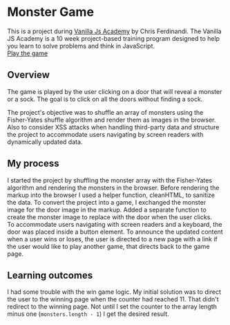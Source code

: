 # Monster Game

This is a project during [Vanilla Js Academy](https://gomakethings.com/) by Chris Ferdinandi. The Vanilla JS Academy is a 10 week project-based training program designed to help you learn to solve problems and think in JavaScript.<br>
[Play the game](https://helena-p.github.io/Monster-Game/)

## Overview

The game is played by the user clicking on a door that will reveal a monster or a sock. The goal is to click on all the doors without finding a sock.

The project's objective was to shuffle an array of monsters using the Fisher-Yates shuffle algorithm and render them as images in the browser. Also to consider XSS attacks when handling third-party data and structure the project to accommodate users navigating by screen readers with dynamically updated data.

## My process

I started the project by shuffling the monster array with the Fisher-Yates algorithm and rendering the monsters in the browser. Before rendering the markup into the browser I used a helper function, cleanHTML, to sanitize the data. To convert the project into a game, I exchanged the monster image for the door image in the markup. Added a separate function to create the monster image to replace with the door when the user clicks. <br>To accommodate users navigating with screen readers and a keyboard, the door was placed inside a button element.
To announce the updated content when a user wins or loses, the user is directed to a new page with a link if the user would like to play another game, that directs back to the game page.

## Learning outcomes

I had some trouble with the win game logic. My initial solution was to direct the user to the winning page when the counter had reached 11. That didn't redirect to the winning page. Not until I set the counter to the array length minus one (`monsters.length - 1`) I get the desired result.
